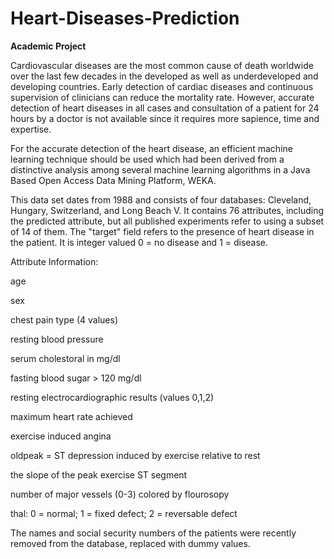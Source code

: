 # Heart-Diseases-Prediction
**Academic Project**

Cardiovascular diseases are the most common cause of death worldwide over the last few decades in the developed as well as underdeveloped and developing countries. Early detection of cardiac diseases and continuous supervision of clinicians can reduce the mortality rate. However, accurate detection of heart diseases in all cases and consultation of a patient for 24 hours by a doctor is not available since it requires more sapience, time and expertise. 

For the accurate detection of the heart disease, an efficient machine learning technique should be used which had been derived from a distinctive analysis among several machine learning algorithms in a Java Based Open Access Data Mining Platform, WEKA.

This data set dates from 1988 and consists of four databases: Cleveland, Hungary, Switzerland, and Long Beach V. It contains 76 attributes, including the predicted attribute, but all published experiments refer to using a subset of 14 of them. The "target" field refers to the presence of heart disease in the patient. It is integer valued 0 = no disease and 1 = disease.

Attribute Information:

age

sex

chest pain type (4 values)

resting blood pressure

serum cholestoral in mg/dl

fasting blood sugar > 120 mg/dl

resting electrocardiographic results (values 0,1,2)

maximum heart rate achieved

exercise induced angina

oldpeak = ST depression induced by exercise relative to rest

the slope of the peak exercise ST segment

number of major vessels (0-3) colored by flourosopy

thal: 0 = normal; 1 = fixed defect; 2 = reversable defect

The names and social security numbers of the patients were recently removed from the database, replaced with dummy values.
